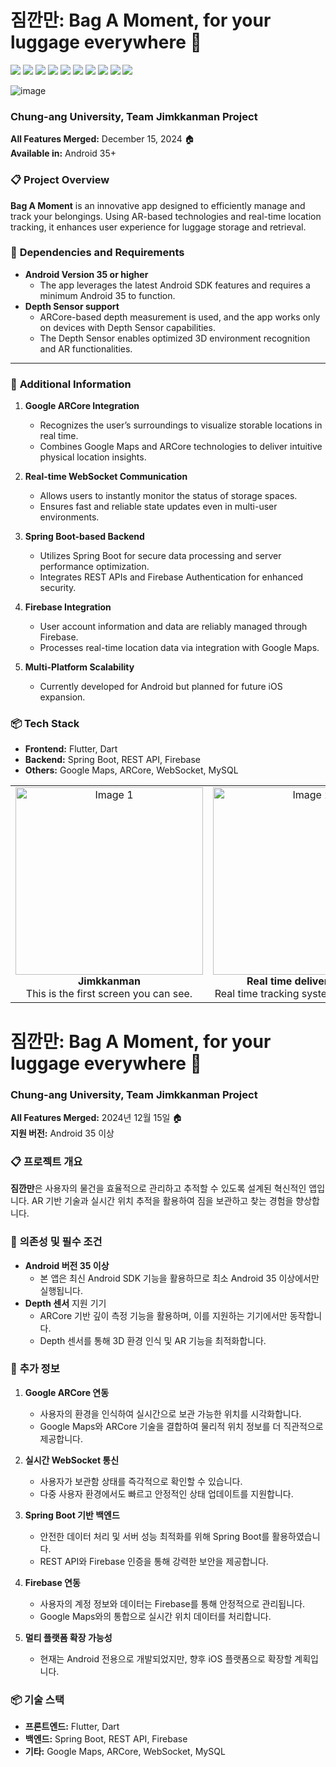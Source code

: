 # 짐깐만: Bag A Moment, for your luggage everywhere 📱 

<img src="https://img.shields.io/badge/flutter-%2302569B.svg?&style=for-the-badge&logo=flutter&logoColor=white" /> <img src="https://img.shields.io/badge/websocket-%23ff6f00.svg?&style=for-the-badge&logo=websocket&logoColor=white" /> <img src="https://img.shields.io/badge/arcore-%234285F4.svg?&style=for-the-badge&logo=google-ar&logoColor=white" />
<img src="https://img.shields.io/badge/google%20maps-%234285F4.svg?&style=for-the-badge&logo=google-maps&logoColor=white" />
<img src="https://img.shields.io/badge/spring%20boot-%236DB33F.svg?&style=for-the-badge&logo=springboot&logoColor=white" />
<img src="https://img.shields.io/badge/mysql-%234479A1.svg?&style=for-the-badge&logo=mysql&logoColor=white" />
<img src="https://img.shields.io/badge/dart-%230175C2.svg?&style=for-the-badge&logo=dart&logoColor=white" /> 
<img src="https://img.shields.io/badge/firebase-%23FFCA28.svg?&style=for-the-badge&logo=firebase&logoColor=white" />
<img src="https://img.shields.io/badge/rest%20api-%23007EC6.svg?&style=for-the-badge&logo=api&logoColor=white" />
<img src="https://img.shields.io/badge/figma-%23F24E1E.svg?&style=for-the-badge&logo=figma&logoColor=white" />


![image](https://github.com/user-attachments/assets/cc219e41-7c7b-4196-a351-a62f6bdcd779)



### Chung-ang University, Team Jimkkanman Project

**All Features Merged:** December 15, 2024 🏠  
**Available in:** Android 35+  


### 📋 **Project Overview**  
**Bag A Moment** is an innovative app designed to efficiently manage and track your belongings. Using AR-based technologies and real-time location tracking, it enhances user experience for luggage storage and retrieval.  



### 🔧 **Dependencies and Requirements**  
- **Android Version 35 or higher**  
  - The app leverages the latest Android SDK features and requires a minimum Android 35 to function.  
- **Depth Sensor support**  
  - ARCore-based depth measurement is used, and the app works only on devices with Depth Sensor capabilities.  
  - The Depth Sensor enables optimized 3D environment recognition and AR functionalities.  

---

### 📝 **Additional Information**  
1. **Google ARCore Integration**  
   - Recognizes the user’s surroundings to visualize storable locations in real time.  
   - Combines Google Maps and ARCore technologies to deliver intuitive physical location insights.  

2. **Real-time WebSocket Communication**  
   - Allows users to instantly monitor the status of storage spaces.  
   - Ensures fast and reliable state updates even in multi-user environments.  

3. **Spring Boot-based Backend**  
   - Utilizes Spring Boot for secure data processing and server performance optimization.  
   - Integrates REST APIs and Firebase Authentication for enhanced security.  

4. **Firebase Integration**  
   - User account information and data are reliably managed through Firebase.  
   - Processes real-time location data via integration with Google Maps.  

5. **Multi-Platform Scalability**  
   - Currently developed for Android but planned for future iOS expansion.  



### 📦 **Tech Stack**  
- **Frontend:** Flutter, Dart  
- **Backend:** Spring Boot, REST API, Firebase  
- **Others:** Google Maps, ARCore, WebSocket, MySQL
<table border="0">
  <tr>
    <td align="center">
      <img src="https://github.com/user-attachments/assets/451b1fcf-e8b2-44d2-9f50-505a9b63dd88" alt="Image 1" width="300"/>
      <div><b>Jimkkanman</b><br>This is the first screen you can see.</div>
    </td>
    <td align="center">
      <img src="https://github.com/user-attachments/assets/1db499f2-5697-4662-bf64-95cb4004912a" alt="Image 2" width="300"/>
      <div><b>Real time delivery check</b><br>Real time tracking system, by @ja7811</div>
    </td>
  </tr>
</table>


# 짐깐만: Bag A Moment, for your luggage everywhere 📱  
### Chung-ang University, Team Jimkkanman Project  

**All Features Merged:** 2024년 12월 15일 🏠  
**지원 버전:** Android 35 이상  


### 📋 **프로젝트 개요**  
**짐깐만**은 사용자의 물건을 효율적으로 관리하고 추적할 수 있도록 설계된 혁신적인 앱입니다. AR 기반 기술과 실시간 위치 추적을 활용하여 짐을 보관하고 찾는 경험을 향상합니다.  


### 🔧 **의존성 및 필수 조건**  
- **Android 버전 35 이상**  
  - 본 앱은 최신 Android SDK 기능을 활용하므로 최소 Android 35 이상에서만 실행됩니다.  
- **Depth 센서** 지원 기기  
  - ARCore 기반 깊이 측정 기능을 활용하며, 이를 지원하는 기기에서만 동작합니다.  
  - Depth 센서를 통해 3D 환경 인식 및 AR 기능을 최적화합니다.  



### 📝 **추가 정보**  
1. **Google ARCore 연동**  
   - 사용자의 환경을 인식하여 실시간으로 보관 가능한 위치를 시각화합니다.  
   - Google Maps와 ARCore 기술을 결합하여 물리적 위치 정보를 더 직관적으로 제공합니다.  

2. **실시간 WebSocket 통신**  
   - 사용자가 보관함 상태를 즉각적으로 확인할 수 있습니다.  
   - 다중 사용자 환경에서도 빠르고 안정적인 상태 업데이트를 지원합니다.  

3. **Spring Boot 기반 백엔드**  
   - 안전한 데이터 처리 및 서버 성능 최적화를 위해 Spring Boot를 활용하였습니다.  
   - REST API와 Firebase 인증을 통해 강력한 보안을 제공합니다.  

4. **Firebase 연동**  
   - 사용자의 계정 정보와 데이터는 Firebase를 통해 안정적으로 관리됩니다.  
   - Google Maps와의 통합으로 실시간 위치 데이터를 처리합니다.  

5. **멀티 플랫폼 확장 가능성**  
   - 현재는 Android 전용으로 개발되었지만, 향후 iOS 플랫폼으로 확장할 계획입니다.  



### 📦 **기술 스택**  
- **프론트엔드:** Flutter, Dart  
- **백엔드:** Spring Boot, REST API, Firebase  
- **기타:** Google Maps, ARCore, WebSocket, MySQL  



